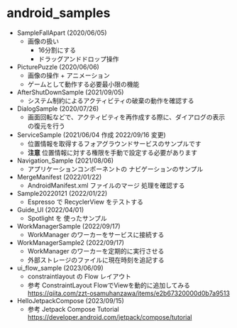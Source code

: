 # android_samples

- SampleFallApart (2020/06/05)
  - 画像の扱い
    - 16分割にする
    - ドラッグアンドドロップ操作
- PicturePuzzle (2020/06/06)
  - 画像の操作 + アニメーション
  - ゲームとして動作する必要最小限の機能
- AfterShutDownSample (2021/09/05)
  - システム制約によるアクティビティの破棄の動作を確認する
- DialogSample (2020/07/26)
  - 画面回転などで、アクティビティを再作成する際に、ダイアログの表示の復元を行う
- ServiceSample (2021/06/04 作成 2022/09/16 変更)
  - 位置情報を取得するフォアグラウンドサービスのサンプルです
  - **注意** 位置情報に対する権限を手動で設定する必要があります
- Navigation_Sample (2021/08/06)
  - アプリケーションコンポーネントの ナビゲーションのサンプル
- MergeManifest (2022/01/22)
  - AndroidManifest.xml ファイルのマージ 処理を確認する
- Sample20220121 (2022/01/22)
  - Espresso で RecyclerView をテストする
- Guide_UI (2022/04/01)
  - Spotlight を 使ったサンプル
- WorkManagerSample (2022/09/17)
  - WorkManager のワーカーをサービスに接続する
- WorkManagerSample2 (2022/09/17)
  - WorkManager のワーカーを定期的に実行させる
  - 外部ストレージのファイルに現在時刻を追記する
- ui_flow_sample (2023/06/09)
  - constraintlayout の Flow レイアウト
  - 参考 ConstraintLayout FlowでViewを動的に追加してみる https://qiita.com/zzt-osamuhanzawa/items/e2b67320000d0b7a9513
- HelloJetpackCompose (2023/09/15)
  - 参考 Jetpack Compose Tutorial https://developer.android.com/jetpack/compose/tutorial
